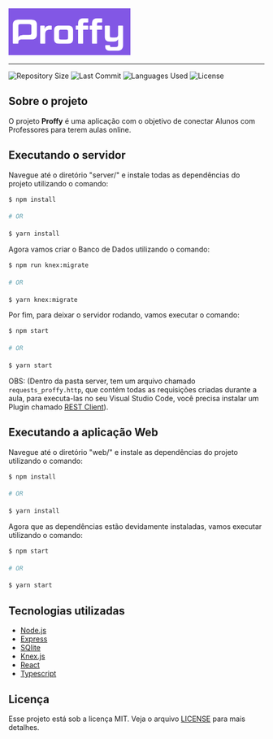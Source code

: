 <img src="https://github.com/guilhermesantoss/proffy-nlw02/blob/master/printscreens/proffy_logo.png" alt="Proffy Logo" width="240" height="92" />
<hr/>
<p>
  <img src="https://img.shields.io/github/repo-size/guilhermesantoss/proffy-nlw02" alt="Repository Size" />
  <img src="https://img.shields.io/github/last-commit/guilhermesantoss/proffy-nlw02" alt="Last Commit" />
  <img src="https://img.shields.io/github/languages/count/guilhermesantoss/proffy-nlw02?color=red" alt="Languages Used" />
  <img src="https://img.shields.io/github/license/guilhermesantoss/proffy-nlw02?color=yellow" alt="License" />
</p>

## Sobre o projeto

O projeto **Proffy** é uma aplicação com o objetivo de conectar Alunos com Professores para terem aulas online.

## Executando o servidor

Navegue até o diretório "server/" e instale todas as dependências do projeto utilizando o comando:
```bash
$ npm install

# OR

$ yarn install
```

Agora vamos criar o Banco de Dados utilizando o comando:
```bash
$ npm run knex:migrate

# OR

$ yarn knex:migrate
```

Por fim, para deixar o servidor rodando, vamos executar o comando:
```bash
$ npm start

# OR

$ yarn start
```

OBS: (Dentro da pasta server, tem um arquivo chamado ```requests_proffy.http```, que contém todas as requisições criadas durante a aula, para executa-las no seu Visual Studio Code, você precisa instalar um Plugin chamado [REST Client](https://marketplace.visualstudio.com/items?itemName=humao.rest-client)).

## Executando a aplicação Web

Navegue até o diretório "web/" e instale as dependências do projeto utilizando o comando:
```bash
$ npm install

# OR

$ yarn install
```

Agora que as dependências estão devidamente instaladas, vamos executar utilizando o comando:
```bash
$ npm start

# OR

$ yarn start
```

## Tecnologias utilizadas

* [Node.js](https://nodejs.org/)
* [Express](https://expressjs.com/pt-br/)
* [SQlite](https://www.sqlite.org/index.html)
* [Knex.js](http://knexjs.org/)
* [React](https://reactjs.org/)
* [Typescript](https://www.typescriptlang.org/)

## Licença

Esse projeto está sob a licença MIT. Veja o arquivo [LICENSE](LICENSE) para mais detalhes.
